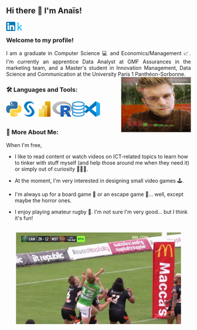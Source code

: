 ## Hi there 👋 I'm Anaïs!
<a href='https://www.linkedin.com/in/anais-deligny/'><img align='left' alt="linkedin" src="/assets/174857.png" height='25px'/></a>
<a href='https://www.kaggle.com/anaisdeligny'><img align='left' alt="linkedin" src="assets/5747675.webp" height='25px'/></a>

<br>

### Welcome to my profile! 

<div align="justify">I am a graduate in Computer Science 💻 and Economics/Management 📈. I'm currently an apprentice Data Analyst at GMF Assurances in the marketing team, and a Master's student in Innovation Management, Data Science and Communication at the University Paris 1 Panthéon-Sorbonne.</div>

<img align="right" height="150" width="190" alt="" src="/assets/giphy.webp" />

### 🛠️ Languages and Tools:
<a href="https://www.python.org" target="_blank"><img align="left" alt="Python" height ="42px" src="/assets/226051.webp"></a>
<a href="https://www.sas.com/fr_fr/home.html" target="_blank"><img align="left" alt="SAS" height ="42px" src="/assets/353456.webp"></a>
<a href="https://www.microsoft.com/fr-fr/power-platform/products/power-bi" target="_blank"><img align="left" alt="VSC" height ="42px" src="/assets/678966.png"></a>
<a href="https://cran.rstudio.com/index.html" target="_blank"><img align="left" alt="R" height ="42px" src="/assets/545467.png"></a>
<a href="" target="_blank"><img align="left" alt="SQL" height ="42px" src="/assets/654334.png"></a>
<a href="https://code.visualstudio.com/" target="_blank"><img align="left" alt="VSC" height ="42px" src="/assets/6543345.png"></a>

<br>
<br> 
<br>

### 👀 More About Me:

When I'm free,

- I like to read content or watch videos on ICT-related topics to learn how to tinker with stuff myself (and help those around me when they need it) or simply out of curiosity 👨🏻‍💻.

- At the moment, I'm very interested in designing small video games 🕹️.

- I'm always up for a board game 🎲 or an escape game 🔎... well, except maybe the horror ones.

- I enjoy playing amateur rugby 🏈. I'm not sure I'm very good... but I think it's fun!
<br>
<div align="center">
<img height="250" width="450" alt="" src="/assets/87465.webp" />
</div>
<!--
**adeligny/adeligny** is a ✨ _special_ ✨ repository because its `README.md` (this file) appears on your GitHub profile.

Here are some ideas to get you started:

- 🔭 I’m currently working on ...
- 🌱 I’m currently learning ...
- 👯 I’m looking to collaborate on ...
- 🤔 I’m looking for help with ...
- 💬 Ask me about ...
- 📫 How to reach me: ...
- 😄 Pronouns: ...
- ⚡ Fun fact: ...
-->
